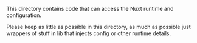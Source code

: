This directory contains code that can access the Nuxt runtime and configuration. 

Please keep as little as possible in this directory, as much as possible just wrappers of stuff in lib that injects config or other runtime details.